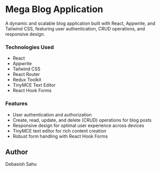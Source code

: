 <h1>Mega Blog Application</h1>

A dynamic and scalable blog application built with React, Appwrite, and Tailwind CSS, featuring user authentication, CRUD operations, and responsive design.

<h3>Technologies Used</h3>
<ul>
  <li>React</li>
  <li>Appwrite</li>
  <li>Tailwind CSS</li>
  <li>React Router</li>
  <li>Redux Toolkit</li>
  <li>TinyMCE Text Editor</li>
  <li>React Hook Forms</li>
</ul>

<h3>Features</h3>
<ul>
  <li>User authentication and authorization</li>
  <li>Create, read, update, and delete (CRUD) operations for blog posts</li>
  <li>Responsive design for optimal user experience across devices</li>
  <li>TinyMCE text editor for rich content creation</li>
  <li>Robust form handling with React Hook Forms</li>
</ul>

<h2>Author</h2>
<p>Debasish Sahu</p>

